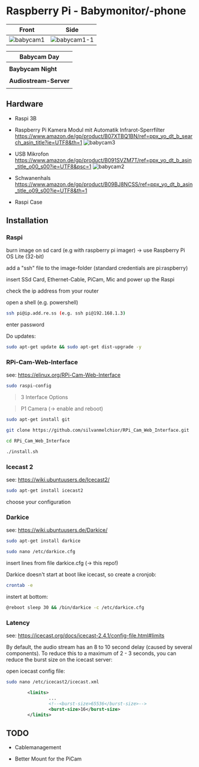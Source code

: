 # Raspberry Pi - Babymonitor/-phone


| Front | Side |
|-------|------|
|![babycam1](https://user-images.githubusercontent.com/61902639/172040572-5bb46e1d-3c01-4d3f-98ee-c4551884002e.jpeg)|![babycam1-1](https://user-images.githubusercontent.com/61902639/172040577-d43f8e8b-5ef7-4340-8689-dc6cfc5b4335.jpeg)|


| **Babycam Day** | 
|------|
||
| **Baybycam Night** |
||
| **Audiostream-Server** |
||


## Hardware

- Raspi 3B
- Raspberry Pi Kamera Modul mit Automatik Infrarot-Sperrfilter https://www.amazon.de/gp/product/B07XTBQ1BN/ref=ppx_yo_dt_b_search_asin_title?ie=UTF8&th=1
![babycam3](https://user-images.githubusercontent.com/61902639/172040283-d765b65c-48cf-4e38-ba95-5d5d8fbfec75.jpeg)

- USB Mikrofon https://www.amazon.de/gp/product/B091SVZM7T/ref=ppx_yo_dt_b_asin_title_o00_s00?ie=UTF8&psc=1 
![babycam2](https://user-images.githubusercontent.com/61902639/172040271-503b0f4b-3235-48ce-8709-869b71f000a2.jpeg)

- Schwanenhals https://www.amazon.de/gp/product/B09BJ8NCSS/ref=ppx_yo_dt_b_asin_title_o09_s00?ie=UTF8&th=1
- Raspi Case


## Installation

### Raspi

burn image on sd card (e.g with raspberry pi imager) → use Raspberry Pi OS Lite (32-bit)

add a "ssh" file to the image-folder (standard credentials are pi:raspberry)

insert SSd Card, Ethernet-Cable, PiCam, Mic and power up the Raspi

check the ip address from your router

open a shell (e.g. powershell)

```bash
ssh pi@ip.add.re.ss (e.g. ssh pi@192.168.1.3)
```

enter password

Do updates:

```bash
sudo apt-get update && sudo apt-get dist-upgrade -y
```

### RPi-Cam-Web-Interface

see: https://elinux.org/RPi-Cam-Web-Interface

```bash
sudo raspi-config
```

> 3 Interface Options

> P1 Camera (→ enable and reboot)

```bash
sudo apt-get install git

git clone https://github.com/silvanmelchior/RPi_Cam_Web_Interface.git

cd RPi_Cam_Web_Interface

./install.sh
```

### Icecast 2

see: https://wiki.ubuntuusers.de/Icecast2/

```bash
sudo apt-get install icecast2
```
        
choose your configuration


### Darkice

see: https://wiki.ubuntuusers.de/Darkice/ 

```bash
sudo apt-get install darkice

sudo nano /etc/darkice.cfg
```

insert lines from file darkice.cfg (→ this repo!)

Darkice doesn't start at boot like icecast, so create a cronjob:

```bash
crontab -e
```

instert at bottom:

``` bash
@reboot sleep 30 && /bin/darkice -c /etc/darkice.cfg
```

### Latency

see: https://icecast.org/docs/icecast-2.4.1/config-file.html#limits

By default, the audio stream has an 8 to 10 second delay (caused by several components). To reduce this to a maximum of 2 - 3 seconds, you can reduce the burst size on the icecast server:

open icecast config file:

```bash
sudo nano /etc/icecast2/icecast.xml
```

```xml
        <limits>
                ...
                <!--<burst-size>65536</burst-size>-->
                <burst-size>16</burst-size>
        </limits>
```


## TODO

- Cablemanagement

- Better Mount for the PiCam

